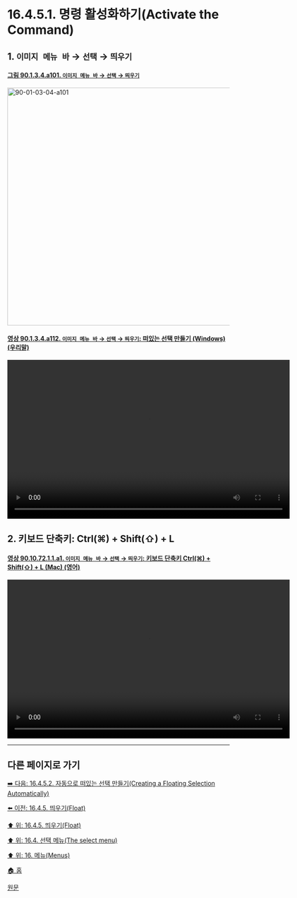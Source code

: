 # 16.4.5.1. 명령 활성화하기(Activate the Command)

<a id="16-04-05-01-s1"></a>

## 1. `이미지 메뉴 바` → `선택` → `띄우기`

<a id="90-01-03-04-a101"></a>

#### [그림 90.1.3.4.a101. `이미지 메뉴 바` → `선택` → `띄우기`](./90-01-03-04-float.md#90-01-03-04-a101)
<img width="934" height="539" alt="90-01-03-04-a101" src="https://github.com/user-attachments/assets/bbb34a06-a748-4c2c-a12c-56fdd458b3c1" />

<a id="90-01-03-04-a112"></a>

#### [영상 90.1.3.4.a112. `이미지 메뉴 바` → `선택` → `띄우기`: 떠있는 선택 만들기 (Windows) (우리말)](./90-01-03-04-float.md#90-01-03-04-a112)
<video controls="controls" width="640" height="360" environment="MacOS:Sonoma 14.2.1 GIMP 2.10.36" src="https://github.com/wonder13662/gimp/assets/15767104/cb5074b1-9e67-40bd-8c8f-03cafe24aeea"></video>

<a id="16-04-05-01-s2"></a>

## 2. 키보드 단축키: Ctrl(⌘) + Shift(⇧) + L

<a id="90-10-72-01-01-a1"></a>

#### [영상 90.10.72.1.1.a1. `이미지 메뉴 바` → `선택` → `띄우기`: 키보드 단축키 Ctrl(⌘) + Shift(⇧) + L (Mac) (영어)](./90-10-72-01-01-ctrl_shift_l.md#90-10-72-01-01-a1)
<video controls="controls" width="640" height="360" src="https://github.com/wonder13662/gimp/assets/15767104/96771078-ba0f-4aee-a5cd-b49153aa6c6c"></video>

***

## 다른 페이지로 가기

[➡️ 다음: 16.4.5.2. 자동으로 떠있는 선택 만들기(Creating a Floating Selection Automatically)](./16-04-05-02-creating_a_floating_selection_automatically.md)

[⬅️ 이전: 16.4.5. 띄우기(Float)](./16-04-05-00-float.md)

[⬆️ 위: 16.4.5. 띄우기(Float)](./16-04-05-00-float.md)

[⬆️ 위: 16.4. 선택 메뉴(The select menu)](./16-04-00-the-select-menu.md)

[⬆️ 위: 16. 메뉴(Menus)](./16-00-menus.md)

[🏠 홈](./00-home.md)

[원문](https://docs.gimp.org/2.10/ko/gimp-selection-float.html#idm24557)